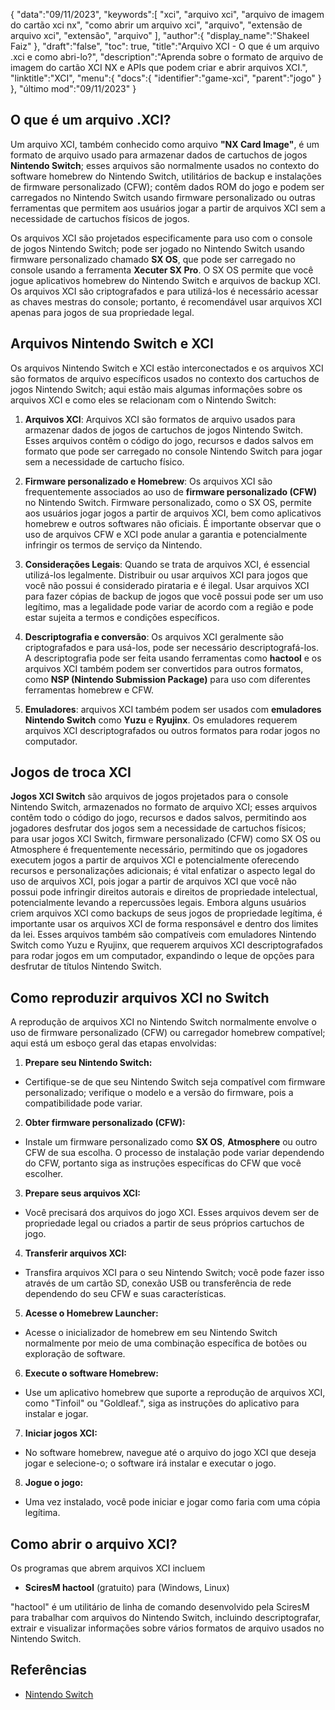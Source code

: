 {
"data":"09/11/2023",
   "keywords":[
"xci",
"arquivo xci",
"arquivo de imagem do cartão xci nx",
"como abrir um arquivo xci",
"arquivo",
"extensão de arquivo xci",
"extensão",
"arquivo"
],
   "author":{
"display_name":"Shakeel Faiz"
},
"draft":"false",
"toc": true,
"title":"Arquivo XCI - O que é um arquivo .xci e como abri-lo?",
   "description":"Aprenda sobre o formato de arquivo de imagem do cartão XCI NX e APIs que podem criar e abrir arquivos XCI.",
"linktitle":"XCI",
   "menu":{
      "docs":{
         "identifier":"game-xci",
"parent":"jogo"
}
},
"último mod":"09/11/2023"
}

## O que é um arquivo .XCI?

Um arquivo XCI, também conhecido como arquivo **"NX Card Image"**, é um formato de arquivo usado para armazenar dados de cartuchos de jogos **Nintendo Switch**; esses arquivos são normalmente usados no contexto do software homebrew do Nintendo Switch, utilitários de backup e instalações de firmware personalizado (CFW); contêm dados ROM do jogo e podem ser carregados no Nintendo Switch usando firmware personalizado ou outras ferramentas que permitem aos usuários jogar a partir de arquivos XCI sem a necessidade de cartuchos físicos de jogos.

Os arquivos XCI são projetados especificamente para uso com o console de jogos Nintendo Switch; pode ser jogado no Nintendo Switch usando firmware personalizado chamado **SX OS**, que pode ser carregado no console usando a ferramenta **Xecuter SX Pro**. O SX OS permite que você jogue aplicativos homebrew do Nintendo Switch e arquivos de backup XCI. Os arquivos XCI são criptografados e para utilizá-los é necessário acessar as chaves mestras do console; portanto, é recomendável usar arquivos XCI apenas para jogos de sua propriedade legal.

## Arquivos Nintendo Switch e XCI

Os arquivos Nintendo Switch e XCI estão interconectados e os arquivos XCI são formatos de arquivo específicos usados no contexto dos cartuchos de jogos Nintendo Switch; aqui estão mais algumas informações sobre os arquivos XCI e como eles se relacionam com o Nintendo Switch:

1. **Arquivos XCI**: Arquivos XCI são formatos de arquivo usados para armazenar dados de jogos de cartuchos de jogos Nintendo Switch. Esses arquivos contêm o código do jogo, recursos e dados salvos em formato que pode ser carregado no console Nintendo Switch para jogar sem a necessidade de cartucho físico.
    












2. **Firmware personalizado e Homebrew**: Os arquivos XCI são frequentemente associados ao uso de **firmware personalizado (CFW)** no Nintendo Switch. Firmware personalizado, como o SX OS, permite aos usuários jogar jogos a partir de arquivos XCI, bem como aplicativos homebrew e outros softwares não oficiais. É importante observar que o uso de arquivos CFW e XCI pode anular a garantia e potencialmente infringir os termos de serviço da Nintendo.
    












3. **Considerações Legais**: Quando se trata de arquivos XCI, é essencial utilizá-los legalmente. Distribuir ou usar arquivos XCI para jogos que você não possui é considerado pirataria e é ilegal. Usar arquivos XCI para fazer cópias de backup de jogos que você possui pode ser um uso legítimo, mas a legalidade pode variar de acordo com a região e pode estar sujeita a termos e condições específicos.
    












4. **Descriptografia e conversão**: Os arquivos XCI geralmente são criptografados e para usá-los, pode ser necessário descriptografá-los. A descriptografia pode ser feita usando ferramentas como **hactool** e os arquivos XCI também podem ser convertidos para outros formatos, como **NSP (Nintendo Submission Package)** para uso com diferentes ferramentas homebrew e CFW.
    












5. **Emuladores**: arquivos XCI também podem ser usados com **emuladores Nintendo Switch** como **Yuzu** e **Ryujinx**. Os emuladores requerem arquivos XCI descriptografados ou outros formatos para rodar jogos no computador.

## Jogos de troca XCI

**Jogos XCI Switch** são arquivos de jogos projetados para o console Nintendo Switch, armazenados no formato de arquivo XCI; esses arquivos contêm todo o código do jogo, recursos e dados salvos, permitindo aos jogadores desfrutar dos jogos sem a necessidade de cartuchos físicos; para usar jogos XCI Switch, firmware personalizado (CFW) como SX OS ou Atmosphere é frequentemente necessário, permitindo que os jogadores executem jogos a partir de arquivos XCI e potencialmente oferecendo recursos e personalizações adicionais; é vital enfatizar o aspecto legal do uso de arquivos XCI, pois jogar a partir de arquivos XCI que você não possui pode infringir direitos autorais e direitos de propriedade intelectual, potencialmente levando a repercussões legais. Embora alguns usuários criem arquivos XCI como backups de seus jogos de propriedade legítima, é importante usar os arquivos XCI de forma responsável e dentro dos limites da lei. Esses arquivos também são compatíveis com emuladores Nintendo Switch como Yuzu e Ryujinx, que requerem arquivos XCI descriptografados para rodar jogos em um computador, expandindo o leque de opções para desfrutar de títulos Nintendo Switch.

## Como reproduzir arquivos XCI no Switch

A reprodução de arquivos XCI no Nintendo Switch normalmente envolve o uso de firmware personalizado (CFW) ou carregador homebrew compatível; aqui está um esboço geral das etapas envolvidas:

1. **Prepare seu Nintendo Switch:**
    












- Certifique-se de que seu Nintendo Switch seja compatível com firmware personalizado; verifique o modelo e a versão do firmware, pois a compatibilidade pode variar.
2. **Obter firmware personalizado (CFW):**
    












- Instale um firmware personalizado como **SX OS**, **Atmosphere** ou outro CFW de sua escolha. O processo de instalação pode variar dependendo do CFW, portanto siga as instruções específicas do CFW que você escolher.
3. **Prepare seus arquivos XCI:**
    












- Você precisará dos arquivos do jogo XCI. Esses arquivos devem ser de propriedade legal ou criados a partir de seus próprios cartuchos de jogo.
4. **Transferir arquivos XCI:**
    












- Transfira arquivos XCI para o seu Nintendo Switch; você pode fazer isso através de um cartão SD, conexão USB ou transferência de rede dependendo do seu CFW e suas características.
5. **Acesse o Homebrew Launcher:**
    












- Acesse o inicializador de homebrew em seu Nintendo Switch normalmente por meio de uma combinação específica de botões ou exploração de software.
6. **Execute o software Homebrew:**
    












- Use um aplicativo homebrew que suporte a reprodução de arquivos XCI, como "Tinfoil" ou "Goldleaf.", siga as instruções do aplicativo para instalar e jogar.
7. **Iniciar jogos XCI:**
    












- No software homebrew, navegue até o arquivo do jogo XCI que deseja jogar e selecione-o; o software irá instalar e executar o jogo.
8. **Jogue o jogo:**
    












- Uma vez instalado, você pode iniciar e jogar como faria com uma cópia legítima.

## Como abrir o arquivo XCI?

Os programas que abrem arquivos XCI incluem

- **SciresM hactool** (gratuito) para (Windows, Linux)

"hactool" é um utilitário de linha de comando desenvolvido pela SciresM para trabalhar com arquivos do Nintendo Switch, incluindo descriptografar, extrair e visualizar informações sobre vários formatos de arquivo usados no Nintendo Switch.

## Referências
* [Nintendo Switch](https://en.wikipedia.org/wiki/Nintendo_Switch)
